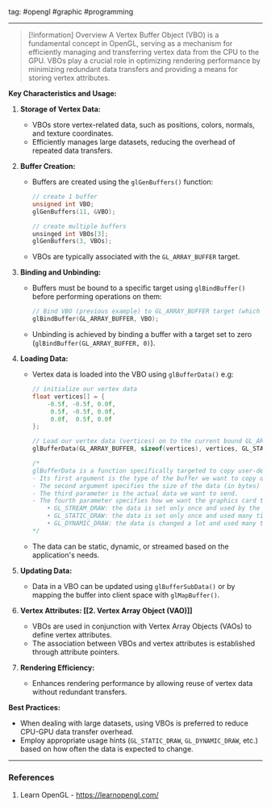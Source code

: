 tag: #opengl #graphic #programming 

---
> [!information] Overview
A Vertex Buffer Object (VBO) is a fundamental concept in OpenGL, serving as a mechanism for efficiently managing and transferring vertex data from the CPU to the GPU. VBOs play a crucial role in optimizing rendering performance by minimizing redundant data transfers and providing a means for storing vertex attributes.

**Key Characteristics and Usage:**

1. **Storage of Vertex Data:**
    - VBOs store vertex-related data, such as positions, colors, normals, and texture coordinates.
    - Efficiently manages large datasets, reducing the overhead of repeated data transfers.
	
2. **Buffer Creation:**
    - Buffers are created using the `glGenBuffers()` function: 
		```cpp
		// create 1 buffer
		unsigned int VBO;
		glGenBuffers(11, &VBO);
		
		// create multiple buffers
		unsinged int VBOs[3];
		glGenBuffers(3, VBOs);
		```
    - VBOs are typically associated with the `GL_ARRAY_BUFFER` target.
	
3. **Binding and Unbinding:**
    - Buffers must be bound to a specific target using `glBindBuffer()` before performing operations on them:
		```cpp
		// Bind VBO (previous example) to GL_ARRAY_BUFFER target (which is our VBO buffer type)
		glBindBuffer(GL_ARRAY_BUFFER, VBO);
		```
    - Unbinding is achieved by binding a buffer with a target set to zero (`glBindBuffer(GL_ARRAY_BUFFER, 0)`).
	
4. **Loading Data:**
    - Vertex data is loaded into the VBO using `glBufferData()` e.g:
		```cpp
		// initialize our vertex data
		float vertices[] = {
			-0.5f, -0.5f, 0.0f,
			 0.5f, -0.5f, 0.0f,
			 0.0f,  0.5f, 0.0f
		};
		
		// Load our vertex data (vertices) on to the current bound GL_ARRAY_BUFFER target (which is VBO from the previous example)
		glBufferData(GL_ARRAY_BUFFER, sizeof(vertices), vertices, GL_STATIC_DRAW)
		
		/*
		glBufferData is a function specifically targeted to copy user-defined data into the currently bound buffer.
		- Its first argument is the type of the buffer we want to copy data into: the vertex buffer object currently bound to the GL_ARRAY_BUFFER target.
		- The second argument specifies the size of the data (in bytes) we want to pass to the buffer; a simple sizeof of the vertex data suffices.
		- The third parameter is the actual data we want to send.
		- The fourth parameter specifies how we want the graphics card to manage the given data. This can take 3 forms:
			• GL_STREAM_DRAW: the data is set only once and used by the GPU at most a few times.
			• GL_STATIC_DRAW: the data is set only once and used many times.
			• GL_DYNAMIC_DRAW: the data is changed a lot and used many times.
		*/
		```
    - The data can be static, dynamic, or streamed based on the application's needs.
	
5. **Updating Data:**
    - Data in a VBO can be updated using `glBufferSubData()` or by mapping the buffer into client space with `glMapBuffer()`.
	
6. **Vertex Attributes: [[2. Vertex Array Object (VAO)]]**
    - VBOs are used in conjunction with Vertex Array Objects (VAOs) to define vertex attributes.
    - The association between VBOs and vertex attributes is established through attribute pointers.
	
7. **Rendering Efficiency:**
    - Enhances rendering performance by allowing reuse of vertex data without redundant transfers.
	

**Best Practices:**

- When dealing with large datasets, using VBOs is preferred to reduce CPU-GPU data transfer overhead.
- Employ appropriate usage hints (`GL_STATIC_DRAW`, `GL_DYNAMIC_DRAW`, etc.) based on how often the data is expected to change.



---
### References
1. Learn OpenGL - https://learnopengl.com/